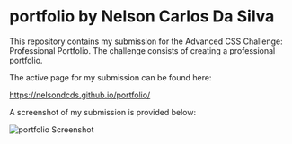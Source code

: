 # portfolio by Nelson Carlos Da Silva

This repository contains my submission for the Advanced CSS Challenge: Professional Portfolio. The challenge consists of creating a professional portfolio.

The active page for my submission can be found here:

https://nelsondcds.github.io/portfolio/

A screenshot of my submission is provided below:

![portfolio Screenshot](./assets/images/screenshot.png?raw=true "portfolio Screenshot")
